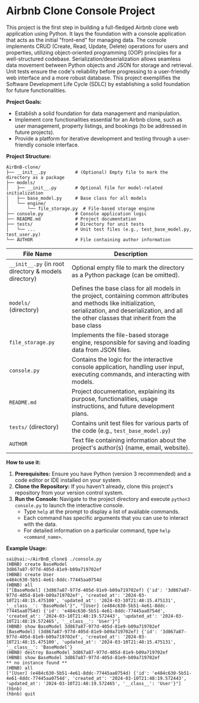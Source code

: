 # Airbnb Clone Console Project
This project is the first step in building a full-fledged Airbnb clone web application using Python. It lays the foundation with a console application that acts as the initial "front-end" for managing data. The console implements CRUD (Create, Read, Update, Delete) operations for users and properties, utilizing object-oriented programming (OOP) principles for a well-structured codebase. Serialization/deserialization allows seamless data movement between Python objects and JSON for storage and retrieval. Unit tests ensure the code's reliability before progressing to a user-friendly web interface and a more robust database. This project exemplifies the Software Development Life Cycle (SDLC) by establishing a solid foundation for future functionalities.

**Project Goals:**

- Establish a solid foundation for data management and manipulation.
- Implement core functionalities essential for an Airbnb clone, such as user management, property listings, and bookings (to be addressed in future projects).
- Provide a platform for iterative development and testing through a user-friendly console interface.

**Project Structure:**

```
AirBnB-clone/
├── __init__.py           # (Optional) Empty file to mark the directory as a package
├── models/
│   ├── __init__.py       # Optional file for model-related initialization
│   ├── base_model.py     # Base class for all models
│   └── engine/
│       └── file_storage.py  # File-based storage engine
├── console.py            # Console application logic
├── README.md             # Project documentation
├── tests/                # Directory for unit tests
│   └── ...               # Unit test files (e.g., test_base_model.py, test_user.py)
└── AUTHOR                # File containing author information
```

| File Name                                            | Description                                                                                                                                                                                                        |
| ---------------------------------------------------- | ------------------------------------------------------------------------------------------------------------------------------------------------------------------------------------------------------------------ |
| `__init__.py` (in root directory & models directory) | Optional empty file to mark the directory as a Python package (can be omitted).                                                                                                                                    |
| `models/`<br>(directory)                             | Defines the base class for all models in the project, containing common attributes and methods like initialization, serialization, and deserialization, and all the other classes that inherit from the base class |
| `file_storage.py`                                    | Implements the file-based storage engine, responsible for saving and loading data from JSON files.                                                                                                                 |
| `console.py`                                         | Contains the logic for the interactive console application, handling user input, executing commands, and interacting with models.                                                                                  |
| `README.md`                                          | Project documentation, explaining its purpose, functionalities, usage instructions, and future development plans.                                                                                                  |
| `tests/` (directory)                                 | Contains unit test files for various parts of the code (e.g., `test_base_model.py`)                                                                                                                                |
| `AUTHOR`                                             | Text file containing information about the project's author(s) (name, email, website).                                                                                                                             |

**How to use it:**

1. **Prerequisites:** Ensure you have Python (version 3 recommended) and a code editor or IDE installed on your system.
2. **Clone the Repository:** If you haven't already, clone this project's repository from your version control system.
3. **Run the Console:** Navigate to the project directory and execute `python3 console.py` to launch the interactive console.
	- Type `help` at the prompt to display a list of available commands.
	- Each command has specific arguments that you can use to interact with the data.
	- For detailed information on a particular command, type `help <command_name>`.

**Example Usage:**

```
sai@sai:~/AirBnB_clone$ ./console.py 
(HBNB) create BaseModel
3d867a87-977d-405d-81e9-b09a719702ef
(HBNB) create User
e484c630-5b51-4e61-8ddc-77445aa0754d
(HBNB) all
["[BaseModel] (3d867a87-977d-405d-81e9-b09a719702ef) {'id': '3d867a87-977d-405d-81e9-b09a719702ef', 'created_at': '2024-03-10T21:48:15.475100', 'updated_at': '2024-03-10T21:48:15.475131', '__class__': 'BaseModel'}", "[User] (e484c630-5b51-4e61-8ddc-77445aa0754d) {'id': 'e484c630-5b51-4e61-8ddc-77445aa0754d', 'created_at': '2024-03-10T21:48:19.572443', 'updated_at': '2024-03-10T21:48:19.572465', '__class__': 'User'}"]
(HBNB) show BaseModel 3d867a87-977d-405d-81e9-b09a719702ef
[BaseModel] (3d867a87-977d-405d-81e9-b09a719702ef) {'id': '3d867a87-977d-405d-81e9-b09a719702ef', 'created_at': '2024-03-10T21:48:15.475100', 'updated_at': '2024-03-10T21:48:15.475131', '__class__': 'BaseModel'}
(HBNB) destroy BaseModel 3d867a87-977d-405d-81e9-b09a719702ef
(HBNB) show BaseModel 3d867a87-977d-405d-81e9-b09a719702ef
** no instance found **
(HBNB) all
["[User] (e484c630-5b51-4e61-8ddc-77445aa0754d) {'id': 'e484c630-5b51-4e61-8ddc-77445aa0754d', 'created_at': '2024-03-10T21:48:19.572443', 'updated_at': '2024-03-10T21:48:19.572465', '__class__': 'User'}"]
(hbnb)
(hbnb) quit
```
